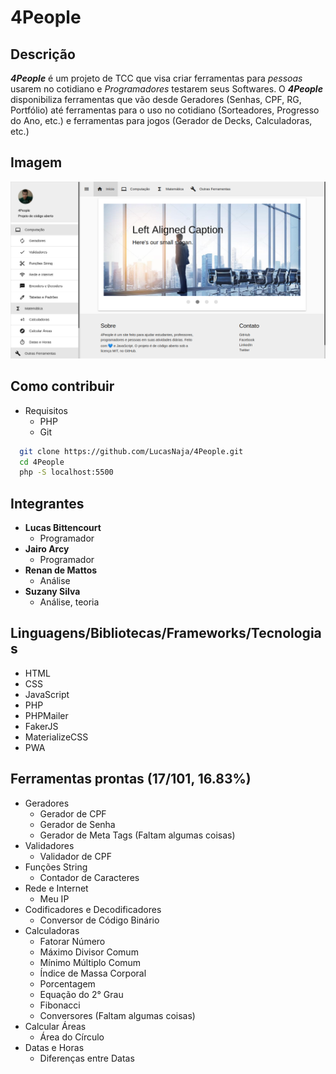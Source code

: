# 4People

## Descrição
  **_4People_** é um projeto de TCC que visa criar ferramentas para _pessoas_ usarem no cotidiano e _Programadores_ testarem seus Softwares.
  O **_4People_** disponibiliza ferramentas que vão desde Geradores (Senhas, CPF, RG, Portfólio) até ferramentas para o uso no cotidiano (Sorteadores, Progresso do Ano, etc.) e ferramentas para jogos (Gerador de Decks, Calculadoras, etc.)

## Imagem
  ![4people](images/4People.png "4People - Início")

## Como contribuir
  - Requisitos
    - PHP
    - Git

  ```sh
    git clone https://github.com/LucasNaja/4People.git
    cd 4People
    php -S localhost:5500
  ```

## Integrantes
  - **Lucas Bittencourt**
    - Programador
  - **Jairo Arcy**
    - Programador
  - **Renan de Mattos**
    - Análise
  - **Suzany Silva**
    - Análise, teoria

## Linguagens/Bibliotecas/Frameworks/Tecnologias
  - HTML
  - CSS
  - JavaScript 
  - PHP
  - PHPMailer
  - FakerJS
  - MaterializeCSS
  - PWA

## Ferramentas prontas (17/101, 16.83%)
  - Geradores
    - Gerador de CPF
    - Gerador de Senha
    - Gerador de Meta Tags (Faltam algumas coisas)
  - Validadores
    - Validador de CPF
  - Funções String
    - Contador de Caracteres
  - Rede e Internet
    - Meu IP
  - Codificadores e Decodificadores
    - Conversor de Código Binário
  - Calculadoras
    - Fatorar Número
    - Máximo Divisor Comum
    - Mínimo Múltiplo Comum
    - Índice de Massa Corporal
    - Porcentagem
    - Equação do 2° Grau
    - Fibonacci
    - Conversores (Faltam algumas coisas)
  - Calcular Áreas
    - Área do Círculo
  - Datas e Horas
    - Diferenças entre Datas
